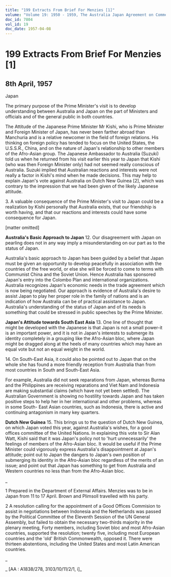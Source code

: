 ```yaml
---
title: "199 Extracts From Brief For Menzies [1]"
volume: "Volume 19: 1950 - 1959, The Australia Japan Agreement on Commerce"
doc_id: 7804
vol_id: 19
doc_date: 1957-04-08
---
```


# 199 Extracts From Brief For Menzies [1]

## 8th April, 1957

Japan

The primary purpose of the Prime Minister's visit is to develop understanding between Australia and Japan on the part of Ministers and officials and of the general public in both countries.

The Attitude of the Japanese Prime Minister Mr Kishi, who is Prime Minister and Foreign Minister of Japan, has never been farther abroad than Manchuria and is a relative newcomer in the field of foreign relations. His thinking on foreign policy has tended to focus on the United States, the U.S.S.R., China, and on the nature of Japan's relationship to other members of the Afro-Asian group. The Japanese Ambassador to Australia (Suzuki) told us when he returned from his visit earlier this year to Japan that Kishi (who was then Foreign Minister only) had not seemed really conscious of Australia. Suzuki implied that Australian reactions and interests were not really a factor in Kishi's mind when he made decisions. This may help to explain Japan's vote against Australia on Dutch New Guinea [2], which was contrary to the impression that we had been given of the likely Japanese attitude.

3\. A valuable consequence of the Prime Minister's visit to Japan could be a realization by Kishi personally that Australia exists, that our friendship is worth having, and that our reactions and interests could have some consequence for Japan.

[matter omitted]

**Australia's Basic Approach to Japan** 12\. Our disagreement with Japan on pearling does not in any way imply a misunderstanding on our part as to the status of Japan.

Australia's basic approach to Japan has been guided by a belief that Japan must be given an opportunity to develop peacefully in association with the countries of the free world, or else she will be forced to come to terms with Communist China and the Soviet Union. Hence Australia has sponsored Japan's entry into the Colombo Plan and international organizations. Australia recognizes Japan's economic needs in the trade agreement which is now being negotiated. Our approach is evidence of Australia's desire to assist Japan to play her proper role in the family of nations and is an indication of how Australia can be of practical assistance to Japan. Australia's understanding of the status of Japan and of its needs is something that could be stressed in public speeches by the Prime Minister.

**Japan's Attitude towards South East Asia** 13\. One line of thought that might be developed with the Japanese is that Japan is not a small power-it is an important power, and it is not in Japan's interests to submerge its identity completely in a grouping like the Afro-Asian bloc, where Japan might be dragged along at the heels of many countries which may have an equal vote but not an equal weight in the world.

14\. On South-East Asia, it could also be pointed out to Japan that on the whole she has found a more friendly reception from Australia than from most countries in South and South-East Asia.

For example, Australia did not seek reparations from Japan, whereas Burma and the Philippines are receiving reparations and Viet Nam and Indonesia are making substantial claims (which have not yet been settled). The Australian Government is showing no hostility towards Japan and has taken positive steps to help her in her international and other problems, whereas in some South- East Asian countries, such as Indonesia, there is active and continuing antagonism in many key quarters.

**Dutch New Guinea** 15\. This brings us to the question of Dutch New Guinea, on which Japan voted this year, against Australia's wishes, for a good offices committee of the United Nations. In explaining this vote to Sir Alan Watt, Kishi said that it was Japan's policy not to 'hurt unnecessarily' the feelings of members of the Afro-Asian bloc. It would be useful if the Prime Minister could vigorously express Australia's disappointment at Japan's attitude; point out to Japan the dangers to Japan's own position of submerging its identity in the Afro-Asian bloc regardless of the merits of an issue; and point out that Japan has something to get from Australia and Western countries no less than from the Afro-Asian bloc.

_

1 Prepared in the Department of External Affairs. Menzies was to be in Japan from 11 to 17 April. Brown and Plimsoll travelled with his party.

2 A resolution calling for the appointment of a Good Offices Commision to assist in negotiations between Indonesia and the Netherlands was passed by the Political Committee of the Eleventh Session of the UN General Assembly, but failed to obtain the necessary two-thirds majority in the plenary meeting, Forty members, including Soviet bloc and most Afro-Asian countries, supported the resolution; twenty five, including most European countries and the 'old' British Commonwealth, opposed it. There were thirteen abstentions, including the United States and most Latin American countries.

_

_ [AA : A1838/278, 3103/10/11/2/1, i]_
